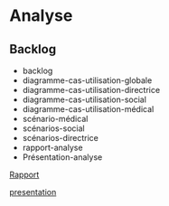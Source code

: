 #  Analyse 

## Backlog

- backlog
- diagramme-cas-utilisation-globale 
- diagramme-cas-utilisation-directrice
- diagramme-cas-utilisation-social
- diagramme-cas-utilisation-médical
- scénario-médical
- scénarios-social
- scénarios-directrice 
- rapport-analyse 
- Présentation-analyse


[Rapport](https://cnmh.github.io/analyse/rapport)  

[presentation](https://cnmh.github.io/analyse/presentation)
